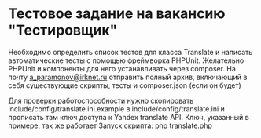 # Тестовое задание на вакансию "Тестировщик"

Необходимо определить список тестов для класса Translate и написать автоматические тесты с помощью фреймворка PHPUnit.
Желательно PHPUnit и компоненты для него устанавливать через composer. На почту a_paramonov@irknet.ru отправить полный архив, включающий в себя существующие скрипты, тесты и composer.json (если он будет)

Для проверки работоспособности нужно скопировать include/config/translate.ini.example в include/config/translate.ini и прописать там ключ доступа к Yandex translate API. Ключ, указанный в примере, так же работает
Запуск скрипта: php translate.php
